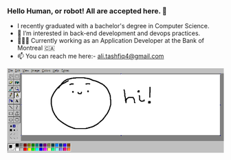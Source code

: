 ### Hello Human, or robot! All are accepted here. 👋

- I recently graduated with a bachelor's degree in Computer Science.
- 👀 I’m interested in back-end development and devops practices. 
- 🧑🏻‍💻 Currently working as an Application Developer at the Bank of Montreal 🇨🇦
- 📫 You can reach me here:- ali.tashfiq4@gmail.com

![Enjoy your stay!](hi.png)
